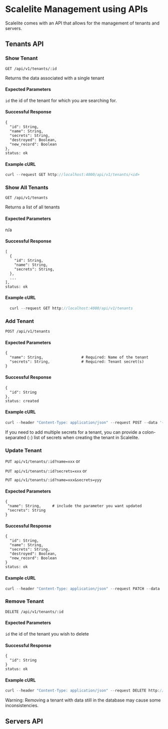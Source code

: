 # Scalelite Management using APIs

Scalelite comes with an API that allows for the management of tenants and servers.

## Tenants API

### Show Tenant
`GET /api/v1/tenants/:id`

Returns the data associated with a single tenant

#### Expected Parameters
`id` the id of the tenant for which you are searching for.

#### Successful Response
```
{
  "id": String,
  "name": String,
  "secrets": String,
  "destroyed": Boolean,
  "new_record": Boolean
},
status: ok
```

#### Example cURL

 ```javascript
 curl --request GET http://localhost:4000/api/v1/tenants/<id>
 ```

### Show All Tenants
`GET /api/v1/tenants`

Returns a list of all tenants

#### Expected Parameters
n/a

#### Successful Response

```
[
  {
    "id": String,
    "name": String,
    "secrets": String,
  },
  ...
],
status: ok
```

#### Example cURL

```javascript
  curl --request GET http://localhost:4000/api/v1/tenants
```

### Add Tenant
`POST /api/v1/tenants`

#### Expected Parameters

```
{
  "name": String,                 # Required: Name of the tenant
  "secrets": String,              # Required: Tenant secret(s)
}
```
#### Successful Response
```
{
  "id": String
}, 
status: created
``` 

#### Example cURL

```javascript
curl --header "Content-Type: application/json" --request POST --data '{"name": "example-tenant", "secrets":"example-secret" }' http://localhost:4000/api/v1/tenants -v
```

If you need to add multiple secrets for a tenant, you can provide a colon-separated (`:`) list of secrets when creating the tenant in Scalelite.

### Update Tenant
`PUT api/v1/tenants/:id?name=xxx` or

`PUT api/v1/tenants/:id?secrets=xxx` or

`PUT api/v1/tenants/:id?name=xxx&secrets=yyy`

#### Expected Parameters

```
{
 "name": String,     # include the parameter you want updated
 "secrets": String
}
```

#### Successful Response

```
{
  "id": String,
  "name": String,
  "secrets": String,
  "destroyed": Boolean,
  "new_record": Boolean
}
status: ok
```

#### Example cURL

```javascript
curl --header "Content-Type: application/json" --request PATCH --data '{"secrets":"new-secret" }' http://localhost:4000/api/v1/tenants/<tenant-id> -v
```

### Remove Tenant
`DELETE /api/v1/tenants/:id`

#### Expected Parameters
`id` the id of the tenant you wish to delete

#### Successful Response

```
{ 
  "id": String 
}
status: ok
```

#### Example cURL

```javascript
curl --header "Content-Type: application/json" --request DELETE http://localhost:4000/api/v1/tenants/a783d62f-e457-4842-b23b-28a34d3a219e -v
```

Warning: Removing a tenant with data still in the database may cause some inconsistencies.


## Servers API
